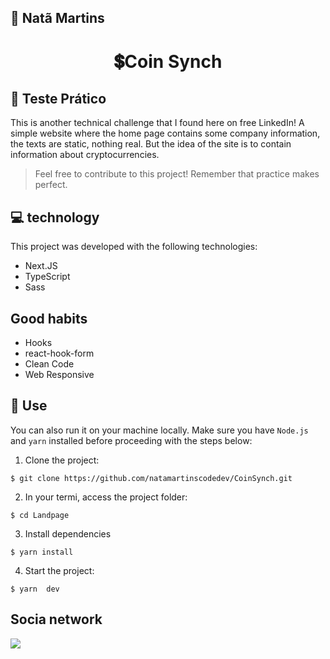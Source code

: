 ## 🔰 Natã Martins 
<h1 align="center" style="text-align: center;">
  💲Coin Synch
</h1>
    
<h2 id="project">📁 Teste Prático</h2>
<p> This is another technical challenge that I found here on free LinkedIn!
A simple website where the home page contains some company information, the texts are static, nothing real. But the idea of the site is to contain information about cryptocurrencies.
</p>

> Feel free to contribute to this project! Remember that practice makes perfect.

<h2 id="tecnology">💻 technology</h2>
This project was developed with the following technologies:

- Next.JS
- TypeScript
- Sass
  
<h2>Good habits</h2>

- Hooks
- react-hook-form
- Clean Code
- Web Responsive

<h2 id="usage">🎯 Use</h2>

You can also run it on your machine locally. Make sure you have `Node.js` and `yarn` installed before proceeding with the steps below:

1. Clone  the project:

```
$ git clone https://github.com/natamartinscodedev/CoinSynch.git
```

2. In your termi, access the project folder:

```
$ cd Landpage
```

3. Install dependencies

```
$ yarn install
```

4. Start the project:

```
$ yarn  dev
```
## Socia network
<div style="display: flex;">
  <a href="https://www.linkedin.com/in/nata-martins/" target="_blank"><img src="https://img.shields.io/badge/-LinkedIn-%230077B5?style=for-the-badge&logo=linkedin&logoColor=white" style="margin-right: 2vw" target="_blank"></a>
</div>
